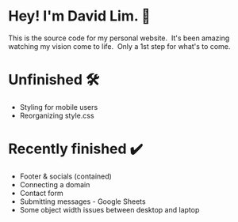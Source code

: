# Hey! I'm David Lim. 👋
This is the source code for my personal website.&nbsp;
It's been amazing watching my vision come to life.&nbsp;
Only a 1st step for what's to come.&nbsp;
# Unfinished 🛠️
- Styling for mobile users&nbsp;
- Reorganizing style.css&nbsp;
# Recently finished ✔️
- Footer & socials (contained)
- Connecting a domain&nbsp;
- Contact form&nbsp;
- Submitting messages - Google Sheets&nbsp;
- Some object width issues between desktop and laptop&nbsp;
